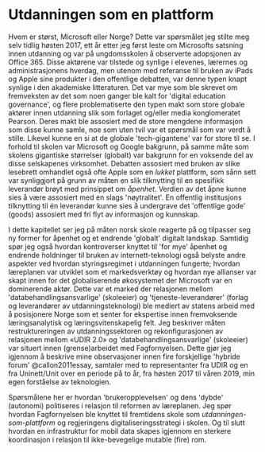 
# Utdanningen som en plattform

Hvem er størst, Microsoft eller Norge? Dette var spørsmålet jeg stilte meg selv tidlig høsten 2017, ett år etter jeg først leste om Microsofts satsning innen utdanning og var på ungdomsskolen å observerte adopsjonen av Office 365. Disse aktørene var tilstede og synlige i elevenes, lærernes og administrasjonens hverdag, men utenom med referanse til bruken av iPads og Apple sine produkter i den offentlige debatten, var denne typen knapt synlige i den akademiske litteraturen. Det var mye som ble skrevet om fremveksten av det som noen ganger ble kalt for 'digital education governance', og flere problematiserte den typen makt som store globale aktører innen utdanning slik som forlaget og/eller media konglomeratet Pearson. Deres makt ble assosiert med de store mengdene informasjon som disse kunne samle, noe som uten tvil var et spørsmål som var verdt å stille. Likevel kunne en si at de globale 'tech-gigantene' var for store til se. I forhold til skolen var Microsoft og Google bakgrunn, på samme måte som skolens gigantiske størrelser (globalt) var bakgrunn for en  voksende del av disse selskapenes virksomhet. Debatten assosiert med bruken av slike lesebrett omhandlet også ofte Apple som en *lukket* plattform, som sånn sett var synliggjort på grunn av måten en slik tilknytting til en spesifikk leverandør brøyt med prinsippet om *åpenhet*. Verdien av det åpne kunne sies å være assosiert med en slags 'nøytralitet'. En offentlig institusjons tilknytting til én leverandør kunne sies å undergrave det 'offentlige gode' (goods) assosiert med fri flyt av informasjon og kunnskap.

I dette kapitellet ser jeg på måten norsk skole reagerte på og tilpasser seg ny former for åpenhet og et endrende 'globalt' digitalt landskap. Samtidig spør jeg også hvordan kontroverser knyttet til 'for mye' åpenhet og endrende holdninger til bruken av internett-teknologi også belyste andre aspekter ved hvordan styringsregimet i utdanningen fungerte; hvordan læreplanen var utviklet som et markedsverktøy og hvordan nye allianser var skapt innen for det globaliserende økosystemet der Microsoft var en dominerende aktør. Dette var et marked der relasjonen mellom 'databehandlingsansvarlige' (skoleeier) og 'tjeneste-leverandører' (forlag og leverandører av utdanningsteknologi) ble mediert av statens arbeid med å posisjonere Norge som et senter for ekspertise innen fremvoksende læringsanalytisk og læringsvitenskapelig felt. Jeg beskriver måten restruktureringen av utdanningssektoren og rekonfigurasjonen av relasjonen mellom «UDIR 2.0» og 'databehandlingsansvarlige' (skoleeier) var situert innen (grense)arbeidet med Fagfornyelsen. Dette gjør jeg igjennom å beskrive mine observasjoner innen fire forskjellige 'hybride forum' @callon2011essay, samtaler med to representanter fra UDIR og en fra Uninett/Unit over en periode på to år, fra høsten 2017 til våren 2019, min egen forståelse av teknologien.

Spørsmålene her er hvordan 'brukeropplevelsen' og dens 'dybde' (autonomi) politiseres i relasjon til reformen av læreplanen. Jeg spør hvordan Fagfornyelsen ble knyttet til fremtidens skole som *utdanningen-som-plattform* og regjeringens digitaliseringsstrategi i skolen. Og til slutt hvordan en infrastruktur for mobil data skapes igjennom en sterkere koordinasjon i relasjon til ikke-bevegelige mutable (fire) rom.
